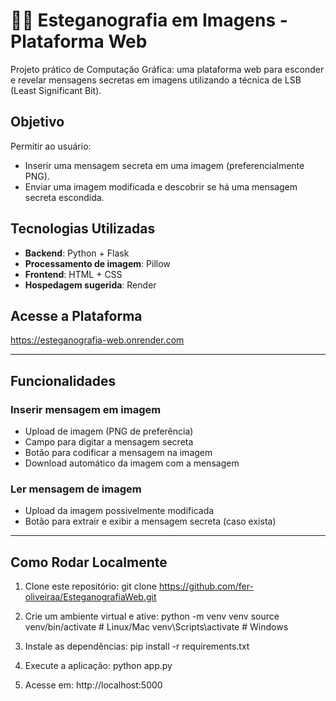 # 🕵️‍♂️ Esteganografia em Imagens - Plataforma Web

Projeto prático de Computação Gráfica: uma plataforma web para esconder e revelar mensagens secretas em imagens utilizando a técnica de LSB (Least Significant Bit).

## Objetivo

Permitir ao usuário:
- Inserir uma mensagem secreta em uma imagem (preferencialmente PNG).
- Enviar uma imagem modificada e descobrir se há uma mensagem secreta escondida.

## Tecnologias Utilizadas

- **Backend**: Python + Flask
- **Processamento de imagem**: Pillow
- **Frontend**: HTML + CSS
- **Hospedagem sugerida**: Render

## Acesse a Plataforma

https://esteganografia-web.onrender.com

---

## Funcionalidades

### Inserir mensagem em imagem

- Upload de imagem (PNG de preferência)
- Campo para digitar a mensagem secreta
- Botão para codificar a mensagem na imagem
- Download automático da imagem com a mensagem

### Ler mensagem de imagem

- Upload da imagem possivelmente modificada
- Botão para extrair e exibir a mensagem secreta (caso exista)

---

## Como Rodar Localmente

1. Clone este repositório:
   git clone https://github.com/fer-oliveiraa/EsteganografiaWeb.git

2. Crie um ambiente virtual e ative:
   python -m venv venv
source venv/bin/activate  # Linux/Mac
venv\Scripts\activate      # Windows

3. Instale as dependências:
   pip install -r requirements.txt

4. Execute a aplicação:
   python app.py

5. Acesse em: http://localhost:5000
   
  
